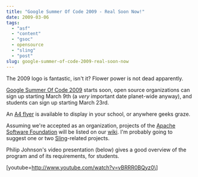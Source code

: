 ```yaml
---
title: "Google Summer Of Code 2009 - Real Soon Now!"
date: 2009-03-06
tags: 
  - "asf"
  - "content"
  - "gsoc"
  - opensource
  - "sling"
  - "post"
slug: google-summer-of-code-2009-real-soon-now
---
```


The 2009 logo is fantastic, isn't it? Flower power is not dead apparently.

[Google Summer Of Code 2009](http://code.google.com/soc/) starts soon, open source organizations can sign up starting March 9th (a _very_ important date planet-wide anyway), and students can sign up starting March 23rd.

An [A4 flyer](http://google-summer-of-code.googlecode.com/files/GSoC2009Flyer.pdf) is available to display in your school, or anywhere geeks graze.

Assuming we're accepted as an organization, projects of the [Apache Software Foundation](http://apache.org) will be listed on our [wiki](http://wiki.apache.org/general/SummerOfCode2009). I'm probably going to suggest one or two [Sling](http://incubator.apache.org/sling)\-related projects.

Philip Johnson's video presentation (below) gives a good overview of the program and of its requirements, for students.

\[youtube=http://www.youtube.com/watch?v=vBRRR0BQyz0\]
